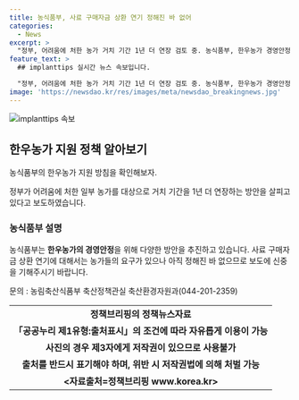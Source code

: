 ```yaml
---
title: 농식품부, 사료 구매자금 상환 연기 정해진 바 없어
categories:
  - News
excerpt: >
  "정부, 어려움에 처한 농가 거치 기간 1년 더 연장 검토 중. 농식품부, 한우농가 경영안정 위한 다양한 방안 추진 중. 사료 구매자금 상환 연기 논의 중이나 아직 결정되지 않음." - 정책브리핑, www.korea.kr
feature_text: >
  ## implanttips 실시간 뉴스 속보입니다.

  "정부, 어려움에 처한 농가 거치 기간 1년 더 연장 검토 중. 농식품부, 한우농가 경영안정 위한 다양한 방안 추진 중. 사료 구매자금 상환 연기 논의 중이나 아직 결정되지 않음." - 정책브리핑, www.korea.kr
image: 'https://newsdao.kr/res/images/meta/newsdao_breakingnews.jpg'
---
```


<p><img src="https://newsdao.kr/res/images/meta/newsdao_breakingnews.jpg" alt="implanttips 속보" /></p>

<h2 data-ke-size="size26">한우농가 지원 정책 알아보기</h2>

<p>농식품부의 한우농가 지원 방침을 확인해보자.</p>

<p data-ke-size="size16">정부가 어려움에 처한 일부 농가를 대상으로 거치 기간을 1년 더 연장하는 방안을 살피고 있다고 보도하였습니다.</p>

<h3>농식품부 설명</h3>

<p>농식품부는 <b>한우농가의 경영안정</b>을 위해 다양한 방안을 추진하고 있습니다. 사료 구매자금 상환 연기에 대해서는 농가들의 요구가 있으나 아직 정해진 바 없으므로 보도에 신중을 기해주시기 바랍니다.</p>

<p data-ke-size="size16">문의 : 농림축산식품부 축산정책관실 축산환경자원과(044-201-2359)</p>

<table>
  <tr>
    <td style="text-align: center; height: 17px;"><b>정책브리핑의 정책뉴스자료</b></td>
  </tr>
  <tr>
    <td style="text-align: center; height: 17px;"><b>「공공누리 제1유형:출처표시」의 조건에 따라 자유롭게 이용이 가능</b></td>
  </tr>
  <tr>
    <td style="text-align: center; height: 17px;"><b>사진의 경우 제3자에게 저작권이 있으므로 사용불가</b></td>
  </tr>
  <tr>
    <td style="text-align: center; height: 17px;"><b>출처를 반드시 표기해야 하며, 위반 시 저작권법에 의해 처벌 가능</b></td>
  </tr>
  <tr>
    <td style="text-align: center; height: 17px;"><b><자료출처=정책브리핑 www.korea.kr></b></td>
  </tr>
</table>

<p data-ke-size="size16">&nbsp;</p>

